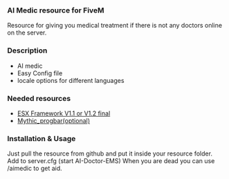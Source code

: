 ### AI Medic resource for FiveM
Resource for giving you medical treatment if there is not any doctors online on the server.

### Description

* AI medic
* Easy Config file
* locale options for different languages

### Needed resources
* [ESX Framework V1.1 or V1.2 final](https://github.com/esx-framework)
* [Mythic_progbar(optional)]()


### Installation & Usage

Just pull the resource from github and put it inside your resource folder.
Add to server.cfg (start AI-Doctor-EMS)
When you are dead you can use /aimedic to get aid.

